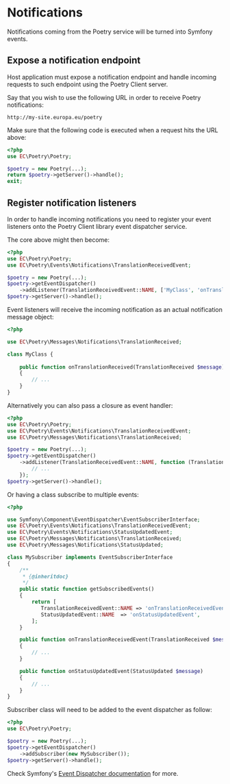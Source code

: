 # Notifications

Notifications coming from the Poetry service will be turned into Symfony events.
 
## Expose a notification endpoint

Host application must expose a notification endpoint and handle incoming requests to such endpoint using the Poetry
Client server.

Say that you wish to use the following URL in order to receive Poetry notifications:

```
http://my-site.europa.eu/poetry
``` 

Make sure that the following code is executed when a request hits the URL above:

```php
<?php
use EC\Poetry\Poetry;

$poetry = new Poetry(...);
return $poetry->getServer()->handle();
exit;
```

## Register notification listeners

In order to handle incoming notifications you need to register your event listeners onto the Poetry Client library event
dispatcher service.

The core above might then become:

```php
<?php
use EC\Poetry\Poetry;
use EC\Poetry\Events\Notifications\TranslationReceivedEvent;

$poetry = new Poetry(...);
$poetry->getEventDispatcher()
    ->addListener(TranslationReceivedEvent::NAME, ['MyClass', 'onTranslationReceived']);
$poetry->getServer()->handle();
``` 

Event listeners will receive the incoming notification as an actual notification message object:

```php
<?php

use EC\Poetry\Messages\Notifications\TranslationReceived;

class MyClass {
 
    public function onTranslationReceived(TranslationReceived $message)
    {
        // ...
    }
}
```

Alternatively you can also pass a closure as event handler:

```php
<?php
use EC\Poetry\Poetry;
use EC\Poetry\Events\Notifications\TranslationReceivedEvent;
use EC\Poetry\Messages\Notifications\TranslationReceived;

$poetry = new Poetry(...);
$poetry->getEventDispatcher()
    ->addListener(TranslationReceivedEvent::NAME, function (TranslationReceived $message) {
        // ...
    });
$poetry->getServer()->handle();
```

Or having a class subscribe to multiple events:

```php
<?php

use Symfony\Component\EventDispatcher\EventSubscriberInterface;
use EC\Poetry\Events\Notifications\TranslationReceivedEvent;
use EC\Poetry\Events\Notifications\StatusUpdatedEvent;
use EC\Poetry\Messages\Notifications\TranslationReceived;
use EC\Poetry\Messages\Notifications\StatusUpdated;

class MySubscriber implements EventSubscriberInterface
{
    /**
     * {@inheritdoc}
     */
    public static function getSubscribedEvents()
    {
        return [
           TranslationReceivedEvent::NAME => 'onTranslationReceivedEvent',
           StatusUpdatedEvent::NAME  => 'onStatusUpdatedEvent',
        ];
    }

    public function onTranslationReceivedEvent(TranslationReceived $message)
    {
        // ...
    }

    public function onStatusUpdatedEvent(StatusUpdated $message)
    {
        // ...
    }
}
```

Subscriber class will need to be added to the event dispatcher as follow:

```php
<?php
use EC\Poetry\Poetry;

$poetry = new Poetry(...);
$poetry->getEventDispatcher()
    ->addSubscriber(new MySubscriber());
$poetry->getServer()->handle();
```


Check Symfony's [Event Dispatcher documentation](https://symfony.com/doc/current/event_dispatcher.html) for more.
